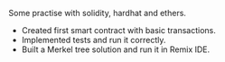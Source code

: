 Some practise with solidity, hardhat and ethers.
- Created first smart contract with basic transactions.
- Implemented tests and run it correctly.
- Built a Merkel tree solution and run it in Remix IDE.
